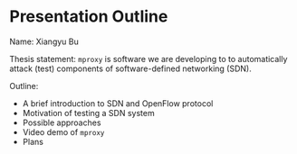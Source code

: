 Presentation Outline
====================

Name: 
Xiangyu Bu

Thesis statement:
`mproxy` is software we are developing to to automatically attack (test) components of software-defined networking (SDN).

Outline:
 * A brief introduction to SDN and OpenFlow protocol
 * Motivation of testing a SDN system
 * Possible approaches
 * Video demo of `mproxy`
 * Plans

